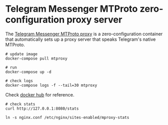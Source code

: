 # Telegram Messenger MTProto zero-configuration proxy server

The [Telegram Messenger MTProto proxy](https://github.com/TelegramMessenger/MTProxy) is a zero-configuration container that automatically sets up a proxy server that speaks Telegram's native MTProto.

```
# update image
docker-compose pull mtproxy

# run
docker-compose up -d

# check logs
docker-compose logs -f --tail=30 mtproxy
```

Check [docker hub](https://hub.docker.com/r/telegrammessenger/proxy/) for reference.

```
# check stats
curl http://127.0.0.1:8080/stats
```

```
ln -s nginx.conf /etc/nginx/sites-enabled/mproxy-stats
```
